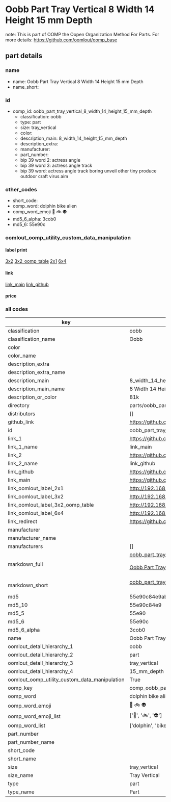 # Oobb Part Tray Vertical 8 Width 14 Height 15 mm Depth  

note: This is part of OOMP the Oopen Organization Method For Parts. For more details: https://github.com/oomlout/oomp_base

##  part details
  







### name
* name: Oobb Part Tray Vertical 8 Width 14 Height 15 mm Depth
* name_short: 
### id
* oomp_id: oobb_part_tray_vertical_8_width_14_height_15_mm_depth
  * classification: oobb
  * type: part
  * size: tray_vertical
  * color: 
  * description_main: 8_width_14_height_15_mm_depth
  * description_extra: 
  * manufacturer: 
  * part_number: 
  * bip 39 word 2: actress angle
  * bip 39 word 3: actress angle track
  * bip 39 word: actress angle track boring unveil other tiny produce outdoor craft virus aim

### other_codes
* short_code: 
* oomp_word: dolphin bike alien
* oomp_word_emoji :dolphin: :bike: :alien:
* md5_6_alpha: 3cob0
* md5_6: 55e90c






### oomlout_oomp_utility_custom_data_manipulation
#### label print
[3x2](http://192.168.1.245:1112/?label=oomp%203cob0)
[3x2_oomp_table](http://192.168.1.108:1112/?label=oomp%203cob0)
[2x1](http://192.168.1.242:1112/?label=oomp%203cob0)
[6x4](http://192.168.1.55:1112/?label=oomp%203cob0)    

#### link

[link_main](https://github.com/oomlout/oomlout_oomp_version_1_messy/tree/main/parts/oobb_part_tray_vertical_8_width_14_height_15_mm_depth) [link_github](https://github.com/oomlout/oomlout_oomp_version_1_messy/tree/main/parts/oobb_part_tray_vertical_8_width_14_height_15_mm_depth)                             

#### price







### all codes 
| key | value |  
| --- | --- |  
| classification | oobb |  
| classification_name | Oobb |  
| color |  |  
| color_name |  |  
| description_extra |  |  
| description_extra_name |  |  
| description_main | 8_width_14_height_15_mm_depth |  
| description_main_name | 8 Width 14 Height 15 mm Depth |  
| description_or_color | 81k |  
| directory | parts/oobb_part_tray_vertical_8_width_14_height_15_mm_depth |  
| distributors | [] |  
| github_link | https://github.com/oomlout/oomlout_oomp_part_src/tree/main/parts/oobb_part_tray_vertical_8_width_14_height_15_mm_depth |  
| id | oobb_part_tray_vertical_8_width_14_height_15_mm_depth |  
| link_1 | https://github.com/oomlout/oomlout_oomp_version_1_messy/tree/main/parts/oobb_part_tray_vertical_8_width_14_height_15_mm_depth |  
| link_1_name | link_main |  
| link_2 | https://github.com/oomlout/oomlout_oomp_version_1_messy/tree/main/parts/oobb_part_tray_vertical_8_width_14_height_15_mm_depth |  
| link_2_name | link_github |  
| link_github | https://github.com/oomlout/oomlout_oomp_version_1_messy/tree/main/parts/oobb_part_tray_vertical_8_width_14_height_15_mm_depth |  
| link_main | https://github.com/oomlout/oomlout_oomp_version_1_messy/tree/main/parts/oobb_part_tray_vertical_8_width_14_height_15_mm_depth |  
| link_oomlout_label_2x1 | http://192.168.1.242:1112/?label=oomp%203cob0 |  
| link_oomlout_label_3x2 | http://192.168.1.245:1112/?label=oomp%203cob0 |  
| link_oomlout_label_3x2_oomp_table | http://192.168.1.108:1112/?label=oomp%203cob0 |  
| link_oomlout_label_6x4 | http://192.168.1.55:1112/?label=oomp%203cob0 |  
| link_redirect | https://github.com/oomlout/oomlout_oomp_version_1_messy/tree/main/parts/oobb_part_tray_vertical_8_width_14_height_15_mm_depth |  
| manufacturer |  |  
| manufacturer_name |  |  
| manufacturers | [] |  
| markdown_full | [oobb_part_tray_vertical_8_width_14_height_15_mm_depth](none)<br>[](none)<br>[Oobb Part Tray Vertical 8 Width 14 Height 15 Mm Depth](none)<br><br> |  
| markdown_short | [oobb_part_tray_vertical_8_width_14_height_15_mm_depth](none)<br><br> |  
| md5 | 55e90c84e9abbc4e7477319fcd023016 |  
| md5_10 | 55e90c84e9 |  
| md5_5 | 55e90 |  
| md5_6 | 55e90c |  
| md5_6_alpha | 3cob0 |  
| name | Oobb Part Tray Vertical 8 Width 14 Height 15 mm Depth |  
| oomlout_detail_hierarchy_1 | oobb |  
| oomlout_detail_hierarchy_2 | part |  
| oomlout_detail_hierarchy_3 | tray_vertical |  
| oomlout_detail_hierarchy_4 | 15_mm_depth |  
| oomlout_oomp_utility_custom_data_manipulation | True |  
| oomp_key | oomp_oobb_part_tray_vertical_8_width_14_height_15_mm_depth |  
| oomp_word | dolphin bike alien |  
| oomp_word_emoji | :dolphin: :bike: :alien: |  
| oomp_word_emoji_list | [':dolphin:', ':bike:', ':alien:'] |  
| oomp_word_list | ['dolphin', 'bike', 'alien'] |  
| part_number |  |  
| part_number_name |  |  
| short_code |  |  
| short_name |  |  
| size | tray_vertical |  
| size_name | Tray Vertical |  
| type | part |  
| type_name | Part |  
